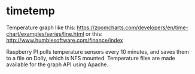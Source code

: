 # timetemp
Temperature graph like this: https://zoomcharts.com/developers/en/time-chart/examples/series/line.html
or this: http://www.humblesoftware.com/finance/index

Raspberry PI polls temperature sensors every 10 minutes, and saves them to a file on Dolly, which is NFS mounted.
Temperature files are made available for the graph API using Apache.
